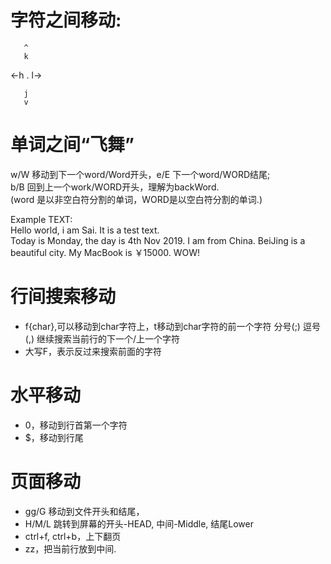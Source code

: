 # 字符之间移动:

       ^
       k

 <-h   .   l->

       j
       v


# 单词之间“飞舞”
w/W 移动到下一个word/Word开头，e/E 下一个word/WORD结尾;  
b/B 回到上一个work/WORD开头，理解为backWord.  
(word 是以非空白符分割的单词，WORD是以空白符分割的单词.)  

Example TEXT:  
Hello world, i am Sai. It is a test text.  
Today is Monday, the day is 4th Nov 2019. I am from China. BeiJing is a beautiful city. My MacBook is ￥15000. WOW!      

# 行间搜索移动
* f{char},可以移动到char字符上，t移动到char字符的前一个字符
分号(;) 逗号(,) 继续搜索当前行的下一个/上一个字符
* 大写F，表示反过来搜索前面的字符

# 水平移动
* 0，移动到行首第一个字符
* $，移动到行尾

# 页面移动
* gg/G 移动到文件开头和结尾，
* H/M/L 跳转到屏幕的开头-HEAD, 中间-Middle, 结尾Lower
* ctrl+f, ctrl+b，上下翻页
* zz，把当前行放到中间.

